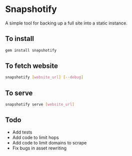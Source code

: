 # Snapshotify

A simple tool for backing up a full site into a static instance.

## To install
```sh
gem install snapshotify
```

## To fetch website
```sh
snapshotify [website_url] [--debug]
```

## To serve
```sh
snapshotify serve [website_url]
```

## Todo

* Add tests
* Add code to limit hops
* Add code to limit domains to scrape
* Fix bugs in asset rewriting
